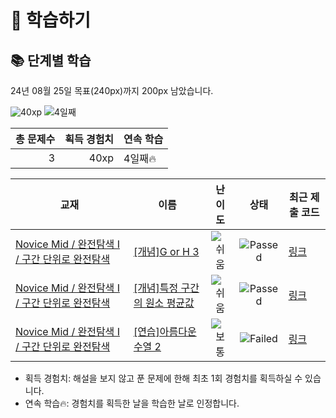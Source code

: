 # 📖 학습하기

## 📚 단계별 학습
24년 08월 25일 목표(240px)까지 200px 남았습니다.

![40xp](https://img.shields.io/badge/EXP-40xp-%235cb85c.svg?for-the-badge)
![4일째](https://img.shields.io/badge/연속학습-4일째-%23E34F26.svg?for-the-badge)

|총 문제수|획득 경험치|연속 학습|
|---:|---:|---|
3|40xp|4일째🔥|

|교재|이름|난이도|상태|최근 제출 코드|
|---|---|:---:|:---:|---|
|[Novice Mid / 완전탐색 I / 구간 단위로 완전탐색](https://www.codetree.ai/missions?missionId=5)|[[개념]G or H 3](https://www.codetree.ai/missions/5/problems/G-or-H-3)|![쉬움][easy]|![Passed][passed]|[링크](https://github.com/minji9924/codetree-TILs/blob/main/240825/G%20or%20H%203/G-or-H-3.cpp)|
|[Novice Mid / 완전탐색 I / 구간 단위로 완전탐색](https://www.codetree.ai/missions?missionId=5)|[[개념]특정 구간의 원소 평균값](https://www.codetree.ai/missions/5/problems/elemental-mean-value-for-a-particular-interval)|![쉬움][easy]|![Passed][passed]|[링크](https://github.com/minji9924/codetree-TILs/blob/main/240825/%ED%8A%B9%EC%A0%95%20%EA%B5%AC%EA%B0%84%EC%9D%98%20%EC%9B%90%EC%86%8C%20%ED%8F%89%EA%B7%A0%EA%B0%92/elemental-mean-value-for-a-particular-interval.cpp)|
|[Novice Mid / 완전탐색 I / 구간 단위로 완전탐색](https://www.codetree.ai/missions?missionId=5)|[[연습]아름다운 수열 2](https://www.codetree.ai/missions/5/problems/beautiful-sequence-2)|![보통][medium]|![Failed][failed]|[링크](https://github.com/minji9924/codetree-TILs/blob/main/240825/%EC%95%84%EB%A6%84%EB%8B%A4%EC%9A%B4%20%EC%88%98%EC%97%B4%202/beautiful-sequence-2.cpp)|


* 획득 경험치: 해설을 보지 않고 푼 문제에 한해 최초 1회 경험치를 획득하실 수 있습니다.
* 연속 학습🔥: 경험치를 획득한 날을 학습한 날로 인정합니다.










[b5]: https://img.shields.io/badge/Bronze_5-%235D3E31.svg
[b4]: https://img.shields.io/badge/Bronze_4-%235D3E31.svg
[b3]: https://img.shields.io/badge/Bronze_3-%235D3E31.svg
[b2]: https://img.shields.io/badge/Bronze_2-%235D3E31.svg
[b1]: https://img.shields.io/badge/Bronze_1-%235D3E31.svg
[s5]: https://img.shields.io/badge/Silver_5-%23394960.svg
[s4]: https://img.shields.io/badge/Silver_4-%23394960.svg
[s3]: https://img.shields.io/badge/Silver_3-%23394960.svg
[s2]: https://img.shields.io/badge/Silver_2-%23394960.svg
[s1]: https://img.shields.io/badge/Silver_1-%23394960.svg
[g5]: https://img.shields.io/badge/Gold_5-%23FFC433.svg
[g4]: https://img.shields.io/badge/Gold_4-%23FFC433.svg
[g3]: https://img.shields.io/badge/Gold_3-%23FFC433.svg
[g2]: https://img.shields.io/badge/Gold_2-%23FFC433.svg
[g1]: https://img.shields.io/badge/Gold_1-%23FFC433.svg
[p5]: https://img.shields.io/badge/Platinum_5-%2376DDD8.svg
[p4]: https://img.shields.io/badge/Platinum_4-%2376DDD8.svg
[p3]: https://img.shields.io/badge/Platinum_3-%2376DDD8.svg
[p2]: https://img.shields.io/badge/Platinum_2-%2376DDD8.svg
[p1]: https://img.shields.io/badge/Platinum_1-%2376DDD8.svg
[passed]: https://img.shields.io/badge/Passed-%23009D27.svg
[failed]: https://img.shields.io/badge/Failed-%23D24D57.svg
[easy]: https://img.shields.io/badge/쉬움-%235cb85c.svg?for-the-badge
[medium]: https://img.shields.io/badge/보통-%23FFC433.svg?for-the-badge
[hard]: https://img.shields.io/badge/어려움-%23D24D57.svg?for-the-badge